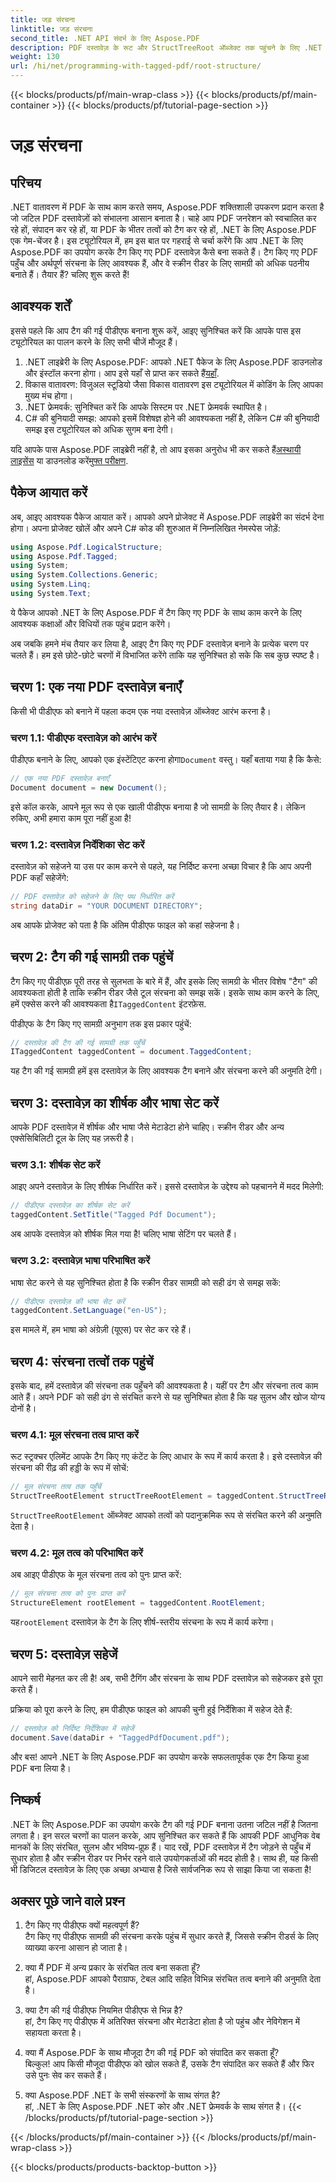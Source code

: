 ```yaml
---
title: जड़ संरचना
linktitle: जड़ संरचना
second_title: .NET API संदर्भ के लिए Aspose.PDF
description: PDF दस्तावेज़ के रूट और StructTreeRoot ऑब्जेक्ट तक पहुंचने के लिए .NET के लिए Aspose.PDF के साथ रूट संरचना तत्वों का उपयोग करने के लिए चरण-दर-चरण मार्गदर्शिका।
weight: 130
url: /hi/net/programming-with-tagged-pdf/root-structure/
---
```


{{< blocks/products/pf/main-wrap-class >}}
{{< blocks/products/pf/main-container >}}
{{< blocks/products/pf/tutorial-page-section >}}

# जड़ संरचना

## परिचय

.NET वातावरण में PDF के साथ काम करते समय, Aspose.PDF शक्तिशाली उपकरण प्रदान करता है जो जटिल PDF दस्तावेज़ों को संभालना आसान बनाता है। चाहे आप PDF जनरेशन को स्वचालित कर रहे हों, संपादन कर रहे हों, या PDF के भीतर तत्वों को टैग कर रहे हों, .NET के लिए Aspose.PDF एक गेम-चेंजर है। इस ट्यूटोरियल में, हम इस बात पर गहराई से चर्चा करेंगे कि आप .NET के लिए Aspose.PDF का उपयोग करके टैग किए गए PDF दस्तावेज़ कैसे बना सकते हैं। टैग किए गए PDF पहुँच और अर्थपूर्ण संरचना के लिए आवश्यक हैं, और वे स्क्रीन रीडर के लिए सामग्री को अधिक पठनीय बनाते हैं। तैयार हैं? चलिए शुरू करते हैं!

## आवश्यक शर्तें

इससे पहले कि आप टैग की गई पीडीएफ बनाना शुरू करें, आइए सुनिश्चित करें कि आपके पास इस ट्यूटोरियल का पालन करने के लिए सभी चीजें मौजूद हैं।

1.  .NET लाइब्रेरी के लिए Aspose.PDF: आपको .NET पैकेज के लिए Aspose.PDF डाउनलोड और इंस्टॉल करना होगा। आप इसे यहाँ से प्राप्त कर सकते हैं[यहाँ](https://releases.aspose.com/pdf/net/).
2. विकास वातावरण: विजुअल स्टूडियो जैसा विकास वातावरण इस ट्यूटोरियल में कोडिंग के लिए आपका मुख्य मंच होगा।
3. .NET फ्रेमवर्क: सुनिश्चित करें कि आपके सिस्टम पर .NET फ्रेमवर्क स्थापित है।
4. C# की बुनियादी समझ: आपको इसमें विशेषज्ञ होने की आवश्यकता नहीं है, लेकिन C# की बुनियादी समझ इस ट्यूटोरियल को अधिक सुगम बना देगी।

 यदि आपके पास Aspose.PDF लाइब्रेरी नहीं है, तो आप इसका अनुरोध भी कर सकते हैं[अस्थायी लाइसेंस](https://purchase.aspose.com/temporary-license/) या डाउनलोड करें[मुफ्त परीक्षण](https://releases.aspose.com/).

## पैकेज आयात करें

अब, आइए आवश्यक पैकेज आयात करें। आपको अपने प्रोजेक्ट में Aspose.PDF लाइब्रेरी का संदर्भ देना होगा। अपना प्रोजेक्ट खोलें और अपने C# कोड की शुरुआत में निम्नलिखित नेमस्पेस जोड़ें:

```csharp
using Aspose.Pdf.LogicalStructure;
using Aspose.Pdf.Tagged;
using System;
using System.Collections.Generic;
using System.Linq;
using System.Text;
```

ये पैकेज आपको .NET के लिए Aspose.PDF में टैग किए गए PDF के साथ काम करने के लिए आवश्यक कक्षाओं और विधियों तक पहुंच प्रदान करेंगे।

अब जबकि हमने मंच तैयार कर लिया है, आइए टैग किए गए PDF दस्तावेज़ बनाने के प्रत्येक चरण पर चलते हैं। हम इसे छोटे-छोटे चरणों में विभाजित करेंगे ताकि यह सुनिश्चित हो सके कि सब कुछ स्पष्ट है।

## चरण 1: एक नया PDF दस्तावेज़ बनाएँ

किसी भी पीडीएफ को बनाने में पहला कदम एक नया दस्तावेज़ ऑब्जेक्ट आरंभ करना है।

### चरण 1.1: पीडीएफ दस्तावेज़ को आरंभ करें
 पीडीएफ बनाने के लिए, आपको एक इंस्टेंटिएट करना होगा`Document` वस्तु। यहाँ बताया गया है कि कैसे:

```csharp
// एक नया PDF दस्तावेज़ बनाएँ
Document document = new Document();
```

इसे कॉल करके, आपने मूल रूप से एक खाली पीडीएफ बनाया है जो सामग्री के लिए तैयार है। लेकिन रुकिए, अभी हमारा काम पूरा नहीं हुआ है!

### चरण 1.2: दस्तावेज़ निर्देशिका सेट करें
दस्तावेज़ को सहेजने या उस पर काम करने से पहले, यह निर्दिष्ट करना अच्छा विचार है कि आप अपनी PDF कहाँ सहेजेंगे:

```csharp
// PDF दस्तावेज़ को सहेजने के लिए पथ निर्धारित करें
string dataDir = "YOUR DOCUMENT DIRECTORY";
```

अब आपके प्रोजेक्ट को पता है कि अंतिम पीडीएफ फाइल को कहां सहेजना है।

## चरण 2: टैग की गई सामग्री तक पहुंचें

 टैग किए गए पीडीएफ़ पूरी तरह से सुलभता के बारे में हैं, और इसके लिए सामग्री के भीतर विशेष "टैग" की आवश्यकता होती है ताकि स्क्रीन रीडर जैसे टूल संरचना को समझ सकें। इसके साथ काम करने के लिए, हमें एक्सेस करने की आवश्यकता है`ITaggedContent` इंटरफ़ेस.

पीडीएफ के टैग किए गए सामग्री अनुभाग तक इस प्रकार पहुंचें:

```csharp
// दस्तावेज़ की टैग की गई सामग्री तक पहुँचें
ITaggedContent taggedContent = document.TaggedContent;
```

यह टैग की गई सामग्री हमें इस दस्तावेज़ के लिए आवश्यक टैग बनाने और संरचना करने की अनुमति देगी।

## चरण 3: दस्तावेज़ का शीर्षक और भाषा सेट करें

आपके PDF दस्तावेज़ में शीर्षक और भाषा जैसे मेटाडेटा होने चाहिए। स्क्रीन रीडर और अन्य एक्सेसिबिलिटी टूल के लिए यह ज़रूरी है।

### चरण 3.1: शीर्षक सेट करें
आइए अपने दस्तावेज़ के लिए शीर्षक निर्धारित करें। इससे दस्तावेज़ के उद्देश्य को पहचानने में मदद मिलेगी:

```csharp
// पीडीएफ दस्तावेज़ का शीर्षक सेट करें
taggedContent.SetTitle("Tagged Pdf Document");
```

अब आपके दस्तावेज़ को शीर्षक मिल गया है! चलिए भाषा सेटिंग पर चलते हैं।

### चरण 3.2: दस्तावेज़ भाषा परिभाषित करें
भाषा सेट करने से यह सुनिश्चित होता है कि स्क्रीन रीडर सामग्री को सही ढंग से समझ सकें:

```csharp
// पीडीएफ दस्तावेज़ की भाषा सेट करें
taggedContent.SetLanguage("en-US");
```

इस मामले में, हम भाषा को अंग्रेज़ी (यूएस) पर सेट कर रहे हैं।

## चरण 4: संरचना तत्वों तक पहुंचें

इसके बाद, हमें दस्तावेज़ की संरचना तक पहुँचने की आवश्यकता है। यहीं पर टैग और संरचना तत्व काम आते हैं। अपने PDF को सही ढंग से संरचित करने से यह सुनिश्चित होता है कि यह सुलभ और खोज योग्य दोनों है।

### चरण 4.1: मूल संरचना तत्व प्राप्त करें
रूट स्ट्रक्चर एलिमेंट आपके टैग किए गए कंटेंट के लिए आधार के रूप में कार्य करता है। इसे दस्तावेज़ की संरचना की रीढ़ की हड्डी के रूप में सोचें:

```csharp
// मूल संरचना तत्व तक पहुँचें
StructTreeRootElement structTreeRootElement = taggedContent.StructTreeRootElement;
```

`StructTreeRootElement` ऑब्जेक्ट आपको तत्वों को पदानुक्रमिक रूप से संरचित करने की अनुमति देता है।

### चरण 4.2: मूल तत्व को परिभाषित करें
अब आइए पीडीएफ के मूल संरचना तत्व को पुनः प्राप्त करें:

```csharp
// मूल संरचना तत्व को पुनः प्राप्त करें
StructureElement rootElement = taggedContent.RootElement;
```

 यह`rootElement` दस्तावेज़ के टैग के लिए शीर्ष-स्तरीय संरचना के रूप में कार्य करेगा।

## चरण 5: दस्तावेज़ सहेजें

आपने सारी मेहनत कर ली है! अब, सभी टैगिंग और संरचना के साथ PDF दस्तावेज़ को सहेजकर इसे पूरा करते हैं।

प्रक्रिया को पूरा करने के लिए, हम पीडीएफ फाइल को आपकी चुनी हुई निर्देशिका में सहेज देते हैं:

```csharp
// दस्तावेज़ को निर्दिष्ट निर्देशिका में सहेजें
document.Save(dataDir + "TaggedPdfDocument.pdf");
```

और बस! आपने .NET के लिए Aspose.PDF का उपयोग करके सफलतापूर्वक एक टैग किया हुआ PDF बना लिया है। 

## निष्कर्ष

.NET के लिए Aspose.PDF का उपयोग करके टैग की गई PDF बनाना उतना जटिल नहीं है जितना लगता है। इन सरल चरणों का पालन करके, आप सुनिश्चित कर सकते हैं कि आपकी PDF आधुनिक वेब मानकों के लिए संरचित, सुलभ और भविष्य-प्रूफ़ हैं। याद रखें, PDF दस्तावेज़ में टैग जोड़ने से पहुँच में सुधार होता है और स्क्रीन रीडर पर निर्भर रहने वाले उपयोगकर्ताओं की मदद होती है। साथ ही, यह किसी भी डिजिटल दस्तावेज़ के लिए एक अच्छा अभ्यास है जिसे सार्वजनिक रूप से साझा किया जा सकता है!

## अक्सर पूछे जाने वाले प्रश्न

1. टैग किए गए पीडीएफ क्यों महत्वपूर्ण हैं?  
   टैग किए गए पीडीएफ सामग्री की संरचना करके पहुंच में सुधार करते हैं, जिससे स्क्रीन रीडर्स के लिए व्याख्या करना आसान हो जाता है।

2. क्या मैं PDF में अन्य प्रकार के संरचित तत्व बना सकता हूँ?  
   हां, Aspose.PDF आपको पैराग्राफ, टेबल आदि सहित विभिन्न संरचित तत्व बनाने की अनुमति देता है।

3. क्या टैग की गई पीडीएफ नियमित पीडीएफ से भिन्न है?  
   हां, टैग किए गए पीडीएफ में अतिरिक्त संरचना और मेटाडेटा होता है जो पहुंच और नेविगेशन में सहायता करता है।

4. क्या मैं Aspose.PDF के साथ मौजूदा टैग की गई PDF को संपादित कर सकता हूँ?  
   बिल्कुल! आप किसी मौजूदा पीडीएफ को खोल सकते हैं, उसके टैग संपादित कर सकते हैं और फिर उसे पुनः सेव कर सकते हैं।

5. क्या Aspose.PDF .NET के सभी संस्करणों के साथ संगत है?  
   हां, .NET के लिए Aspose.PDF .NET कोर और .NET फ्रेमवर्क के साथ संगत है।
{{< /blocks/products/pf/tutorial-page-section >}}

{{< /blocks/products/pf/main-container >}}
{{< /blocks/products/pf/main-wrap-class >}}

{{< blocks/products/products-backtop-button >}}
